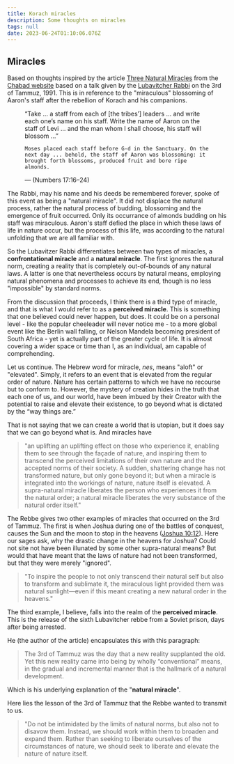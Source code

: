 ```yaml
---
title: Korach miracles
description: Some thoughts on miracles
tags: null
date: 2023-06-24T01:10:06.076Z
---
```


## Miracles

Based on thoughts inspired by the article [Three Natural Miracles](https://www.chabad.org/parshah/article_cdo/aid/2958/jewish/Korach-in-a-Nutshell.htm) from the [Chabad website](https://www.chabad.org) based on a talk given by the [Lubavitcher Rabbi](https://www.chabad.org/search/keyword_cdo/kid/95/jewish/Lubavitcher-Rebbe-adapted-by-Yanki-Tauber.htm) on the 3rd of Tammuz, 1991. This is in reference to the "miraculous" blossoming of Aaron's staff after the rebellion of Korach and his companions.

<figure class='quote'>
    “Take ... a staff from each of [the tribes’] leaders ... and write each one’s name on his staff. Write the name of Aaron on the staff of Levi ... and the man whom I shall choose, his staff will blossom ...”

    Moses placed each staff before G‑d in the Sanctuary. On the next day ... behold, the staff of Aaron was blossoming: it brought forth blossoms, produced fruit and bore ripe almonds.
  <figcaption>&mdash; (Numbers 17:16–24)</figcaption>
</figure>

The Rabbi, may his name and his deeds be remembered forever, spoke of this event as being a "natural miracle". It did not displace the natural process, rather the natural process of budding, blossoming and the emergence of fruit occurred. Only its occurrance of almonds budding on his staff was miraculous.
Aaron's staff defied the place in which these laws of life in nature occur, but the process of this life, was according to the natural unfolding that we are all familiar with.

So the Lubavitzer Rabbi differentiates between two types of miracles, a **confrontational miracle** and a **natural miracle**. The first ignores the natural norm, creating a reality that is completely out-of-bounds of any natural laws.
A latter is one that nevertheless occurs by natural means,  employing natural phenomena and processes to achieve its end, though is no less "impossible" by standard norms.

From the discussion that proceeds, I think there is a third type of miracle, and that is what I would refer to as a **perceived miracle**. This is something that one believed could never happen, but does. It could be on a personal level - like the popular cheeleader will never notice me - to a more global event like the Berlin wall falling, or Nelson Mandela becoming president of South Africa - yet is actually part of the greater cycle of life. It is almost covering a wider space or time than I, as an individual, am capable of comprehending.

Let us continue. The Hebrew word for miracle, _nes_, means "aloft" or "elevated". Simply, it refers to an event that is elevated from the regular order of nature. Nature has certain patterns to which we have no recourse but to conform to. However, the mystery of creation hides in the truth that each one of us, and our world, have been imbued by their Creator with the potential to raise and elevate their existence, to go beyond what is dictated by the “way things are.”

That is not saying that we can create a world that is utopian, but it does say that we can go beyond what is. And miracles have

>"an uplifting an uplifting effect on those who experience it, enabling them to see through the façade of nature, and inspiring them to transcend the perceived limitations of their own nature and the accepted norms of their society. A sudden, shattering change has not transformed nature, but only gone beyond it; but when a miracle is integrated into the workings of nature, nature itself is elevated. A supra-natural miracle liberates the person who experiences it from the natural order; a natural miracle liberates the very substance of the natural order itself."

The Rebbe gives two other examples of miracles that occurred on the 3rd of Tammuz. The first is when Joshua during one of the battles of conquest, causes the Sun and the moon to stop in the heavens ([Joshua 10:12](https://www.chabad.org/15794#v12)). Here our sages ask, why the drastic change in the heavens for Joshua? Could not site not have been illunated by some other supra-natural means? But would that have meant that the laws of nature had not been transformed, but that they were merely "ignored".  

>"To inspire the people to not only transcend their natural self but also to transform and sublimate it, the miraculous light provided them was natural sunlight&mdash;even if this meant creating a new natural order in the heavens."

The third example, I believe, falls into the realm of the **perceived miracle**. This is the release of the sixth Lubavitcher rebbe from a Soviet prison, days after being arrested.

He (the author of the article) encapsulates this with this paragraph:

>The 3rd of Tammuz was the day that a new reality supplanted the old. Yet this new reality came into being by wholly “conventional” means, in the gradual and incremental manner that is the hallmark of a natural development.

Which is his underlying explanation of the "**natural miracle**".

Here lies the lesson of the 3rd of Tammuz that the Rebbe wanted to transmit to us.

>"Do not be intimidated by the limits of natural norms,  but also not to disavow them. Instead, we should work within them to broaden and expand them. Rather than seeking to liberate ourselves of the circumstances of nature, we should seek to liberate and elevate the nature of nature itself.
